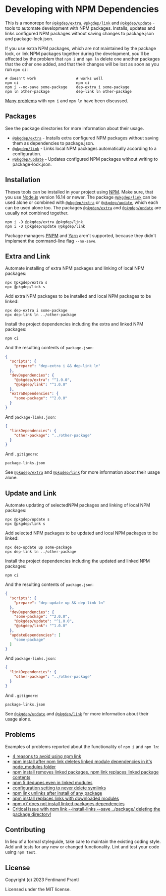 # Developing with NPM Dependencies

This is a monorepo for [`@pkgdep/extra`], [`@pkgdep/link`] and [`@pkgdep/update`] - tools to automate development with NPM packages. Installs, updates and links configured NPM packages without saving changes to package.json and package-lock.json.

If you use extra NPM packages, which are not maintained by the package lock, or link NPM packages together during the development, you'll be affected by the problem that `npm i` and `npm ln` delete one another packages that the other one added, and that their changes will be lost as soon as you run `npm ci`:

    # doesn't work                  # works well
    npm ci                          npm ci
    npm i --no-save some-package    dep-extra i some-package
    npm ln other-package            dep-link ln other-package

[Many problems](#problems) with `npm i` and `npm ln` have been discussed.

## Packages

See the package directories for more information about their usage.

* [`@pkgdep/extra`] - Installs extra configured NPM packages without saving them as dependencies to package.json.
* [`@pkgdep/link`] - Links local NPM packages automatically according to a configuration.
* [`@pkgdep/update`] - Updates configured NPM packages without writing to package-lock.json.

## Installation

Theses tools can be installed in your project using [NPM]. Make sure, that you use [Node.js] version 16.14 or newer. The package [`@pkgdep/link`] can be used alone or combined with [`@pkgdep/extra`] or [`@pkgdep/update`], which each can be used alone too. The packages [`@pkgdep/extra`] and [`@pkgdep/update`] are usually not combined together.

    npm i -D @pkgdep/extra @pkgdep/link
    npm i -D @pkgdep/update @pkgdep/link

Package managers [PNPM] and [Yarn] aren't supported, because they didn't implement the command-line flag `--no-save`.

## Extra and Link

Automate installing of extra NPM packages and linking of local NPM packages:

    npx @pkgdep/extra s
    npx @pkgdep/link s

Add extra NPM packages to be installed and local NPM packages to be linked:

    npx dep-extra i some-package
    npx dep-link ln ../other-package

Install the project dependencies including the extra and linked NPM packages:

    npm ci

And the resulting contents of `package.json`:

```json
{
  "scripts": {
    "prepare": "dep-extra i && dep-link ln"
  },
  "devDependencies": {
    "@pkgdep/extra": "^1.0.0",
    "@pkgdep/link": "^1.0.0"
  },
  "extraDependencies": {
    "some-package": "^2.0.0"
  }
}
```

And `package-links.json`:

```json
{
  "linkDependencies": {
    "other-package": "../other-package"
  }
}
```

And `.gitignore`:

    package-links.json

See [`@pkgdep/extra`] and [`@pkgdep/link`] for more information about their usage alone.

## Update and Link

Automate updating of selectedNPM packages and linking of local NPM packages:

    npx @pkgdep/update s
    npx @pkgdep/link s

Add selected NPM packages to be updated and local NPM packages to be linked:

    npx dep-update up some-package
    npx dep-link ln ../other-package

Install the project dependencies including the updated and linked NPM packages:

    npm ci

And the resulting contents of `package.json`:

```json
{
  "scripts": {
    "prepare": "dep-update up && dep-link ln"
  },
  "devDependencies": {
    "some-package": "^2.0.0",
    "@pkgdep/update": "^1.0.0",
    "@pkgdep/link": "^1.0.0"
  },
  "updateDependencies": [
    "some-package"
  ]
}
```

And `package-links.json`:

```json
{
  "linkDependencies": {
    "other-package": "../other-package"
  }
}
```

And `.gitignore`:

    package-links.json

See [`@pkgdep/update`] and [`@pkgdep/link`] for more information about their usage alone.

## Problems

Examples of problems reported about the functionality of `npm i` and `npm ln`:

* [4 reasons to avoid using npm link](https://hirok.io/posts/avoid-npm-link)
* [npm install after npm link deletes linked module dependencies in it's node_modules folder](https://github.com/npm/npm/issues/17287)
* [npm install removes linked packages, npm link replaces linked package contents](https://github.com/npm/cli/issues/2380)
* [npm 5 dedupes even in linked modules](https://github.com/npm/npm/issues/16788)
* [configuration setting to never delete symlinks](https://github.com/npm/npm/pull/18922)
* [npm link unlinks after install of any package](https://github.com/npm/npm/issues/16970)
* [npm install replaces links with downloaded modules](https://github.com/UD-UD/npm-safe-install/issues/15)
* [npm v7 does not install linked packages dependencies](https://github.com/npm/cli/issues/2339)
* [Critical issue with npm link --install-links --save ../package/ deleting the package directory!](https://github.com/npm/cli/issues/4863)

## Contributing

In lieu of a formal styleguide, take care to maintain the existing coding style.  Add unit tests for any new or changed functionality. Lint and test your code using `npm test`.

## License

Copyright (c) 2023 Ferdinand Prantl

Licensed under the MIT license.

[Node.js]: http://nodejs.org/
[NPM]: https://www.npmjs.com/
[PNPM]: https://pnpm.io/
[Yarn]: https://yarnpkg.com/
[`@pkgdep/extra`]: ./pkg/extra
[`@pkgdep/link`]: ./pkg/link
[`@pkgdep/update`]: ./pkg/update
